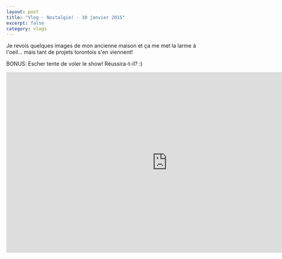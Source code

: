 ```yaml
---
layout: post
title: "Vlog - Nostalgie! - 30 janvier 2015"
excerpt: false
category: vlogs
---
```


Je revois quelques images de mon ancienne maison et ça me met la larme à l'oeil... mais tant de projets torontois s'en viennent!

BONUS: Escher tente de voler le show! Réussira-t-il? :)

<iframe width="853" height="480" src="https://www.youtube.com/embed/9XljPXuYThg" frameborder="0" allowfullscreen></iframe>
